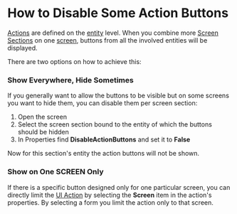 # How to Disable Some Action Buttons

[Actions](/t/Actions) are defined on the [entity](/t/Entities) level. When you combine more [Screen Sections](/t/Screen-Sections) on one [screen](/t/Screens), buttons from all the involved entities will be displayed.

There are two options on how to achieve this:

### Show Everywhere, Hide Sometimes

If you generally want to allow the buttons to be visible but on some screens you want to hide them, you can disable them per screen section:

1.  Open the screen
2.  Select the screen section bound to the entity of which the buttons should be hidden
3.  In Properties find **DisableActionButtons** and set it to **False**

Now for this section's entity the action buttons will not be shown.

### Show on One SCREEN Only

If there is a specific button designed only for one particular screen, you can directly limit the [UI Action](/t/Actions) by selecting the **Screen** item in the action's properties. By selecting a form you limit the action only to that screen.
